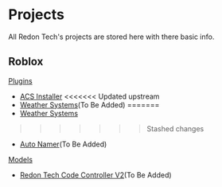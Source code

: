 # Projects
All Redon Tech's projects are stored here with there basic info.

## Roblox

[Plugins](/plugins)
* [ACS Installer](/plugins/ACS%20Installer)
<<<<<<< Updated upstream
* [Weather Systems](/plugins/weather)(To Be Added)
=======
* [Weather Systems](/plugins/Weather%20Systems)
>>>>>>> Stashed changes
* [Auto Namer](/plugins/autonamer)(To Be Added)

[Models](/models)
* [Redon Tech Code Controller V2](/models/codecontroller)(To Be Added)